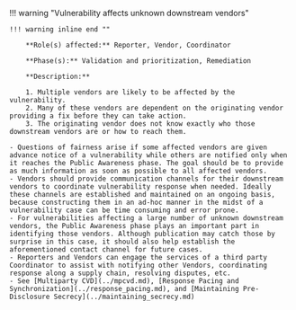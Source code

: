 <a name="17"></a>
!!! warning "Vulnerability affects unknown downstream vendors"

    !!! warning inline end ""

        **Role(s) affected:** Reporter, Vendor, Coordinator

        **Phase(s):** Validation and prioritization, Remediation

        **Description:**

        1. Multiple vendors are likely to be affected by the vulnerability.
        2. Many of these vendors are dependent on the originating vendor providing a fix before they can take action.
        3. The originating vendor does not know exactly who those downstream vendors are or how to reach them.

    - Questions of fairness arise if some affected vendors are given advance notice of a vulnerability while others are notified only when it reaches the Public Awareness phase. The goal should be to provide as much information as soon as possible to all affected vendors.
    - Vendors should provide communication channels for their downstream vendors to coordinate vulnerability response when needed. Ideally these channels are established and maintained on an ongoing basis, because constructing them in an ad-hoc manner in the midst of a vulnerability case can be time consuming and error prone.
    - For vulnerabilities affecting a large number of unknown downstream vendors, the Public Awareness phase plays an important part in identifying those vendors. Although publication may catch those by surprise in this case, it should also help establish the aforementioned contact channel for future cases.
    - Reporters and Vendors can engage the services of a third party Coordinator to assist with notifying other Vendors, coordinating response along a supply chain, resolving disputes, etc.
    - See [Multiparty CVD](../mpcvd.md), [Response Pacing and Synchronization](../response_pacing.md), and [Maintaining Pre-Disclosure Secrecy](../maintaining_secrecy.md)
